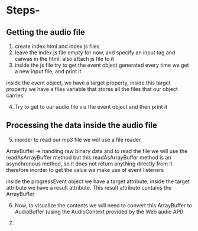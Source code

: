 # Steps-


## Getting the audio file

1. create index.html and index.js files
2. leave the index.js file empty for now, and specify an input tag and canvas in the html. also attach js file to it
3. inside the js file try to get the event object generated every time we get a new input file, and print it


inside the event object, we have a target property, inside this target property we have a files variable that stores all the files that our object carries

4. Try to get to our audio file via the event object and then print it

## Processing the data inside the audio file

5. inorder to read our mp3 file we will use a file reader 

ArrayBuffer -> handling raw binary data
and to read the file we will use the readAsArrayBuffer method
but this readAsArrayBuffer method is an asynchronous method, so it does not return anything directly from it
therefore inorder to get the value we make use of event listeners

inside the progressEvent object we have a target attribute, inside the target attribute we have a result attribute. This result attribute contains the ArrayBuffer

6. Now, to visualize the contents we will need to convert this ArrayBuffer to AudioBuffer (using the AudioContext provided by the Web audio API)

7. 


